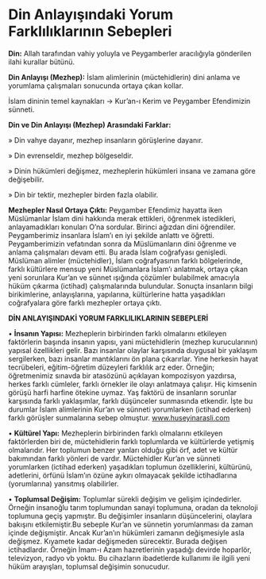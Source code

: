 # Din Anlayışındaki Yorum Farklılıklarının Sebepleri

**Din:** Allah tarafından vahiy yoluyla ve Peygamberler aracılığıyla gönderilen ilahi kurallar bütünü.

**Din Anlayışı (Mezhep):** İslam alimlerinin (müctehidlerin) dini anlama ve yorumlama çalışmaları sonucunda ortaya çıkan kollar.

İslam dininin temel kaynakları → Kur’an-ı Kerim ve Peygamber Efendimizin sünneti.


**Din ve Din Anlayışı (Mezhep) Arasındaki Farklar:**

» Din vahye dayanır, mezhep insanların görüşlerine dayanır.

» Din evrenseldir, mezhep bölgeseldir.

» Dinin hükümleri değişmez, mezheplerin hükümleri insana ve zamana göre değişebilir.

» Din bir tektir, mezhepler birden fazla olabilir.

**Mezhepler Nasıl Ortaya Çıktı:** Peygamber Efendimiz hayatta iken Müslümanlar İslam dini hakkında merak ettikleri, öğrenmek istedikleri, anlayamadıkları konuları O’na sordular. Birinci ağızdan dini öğrendiler. Peygamberimiz insanlara İslam’ı en iyi şekilde anlattı ve öğretti. Peygamberimizin vefatından sonra da Müslümanların dini öğrenme ve anlama çalışmaları devam etti. Bu arada İslam coğrafyası genişledi. Müslüman alimler (müctehidler), İslam coğrafyasının farklı bölgelerinde, farklı kültürlere mensup yeni Müslümanlara İslam’ı anlatmak, ortaya çıkan yeni sorunlara Kur’an ve sünnet ışığında çözümler bulabilmek amacıyla hüküm çıkarma (ictihad) çalışmalarında bulundular. Sonuçta insanların bilgi birikimlerine, anlayışlarına, yapılarına, kültürlerine hatta yaşadıkları coğrafyalara göre farklı mezhepler ortaya çıktı.

**DİN ANLAYIŞINDAKİ YORUM FARKLILIKLARININ SEBEPLERİ**

• **İnsanın Yapısı:** Mezheplerin birbirinden farklı olmalarını etkileyen faktörlerin başında insanın yapısı, yani müctehidlerin (mezhep kurucularının) yapısal özellikleri gelir. Bazı insanlar olaylar karşısında duygusal bir yaklaşım sergilerken, bazı insanlar mantıklarını ön plana çıkarırlar. Yine herkesin hayat tecrübeleri, eğitim-öğretim düzeyleri farklılık arz eder. Örneğin; öğretmenimiz sınavda bir atasözünü açıklayan kompozisyon yazdırsa, herkes farklı cümleler, farklı örnekler ile olayı anlatmaya çalışır. Hiç kimsenin görüşü harfi harfine ötekine uymaz. Yaş faktörü de insanların sorunlar karşısında farklı yaklaşımlar, farklı düşünceler sunmasında etkendir. İşte bu durumlar İslam alimlerinin Kur’an ve sünneti yorumlarken (ictihad ederken) farklı görüşler sunmalarına sebep olmuştur. www.huseyinarasli.com

• **Kültürel Yapı:** Mezheplerin birbirinden farklı olmalarını etkileyen faktörlerden biri de, müctehidlerin farklı toplumlarda ve kültürlerde yetişmiş olmalarıdır. Her toplumun benzer yanları olduğu gibi örf, adet ve kültür bakımından farklı yönleri de vardır. Müctehidler Kur’an ve sünneti yorumlarken (ictihad ederken) yaşadıkları toplumun özelliklerini, kültürünü, adetlerini, örfünü İslam’ın özüne aykırı olmayacak şekilde ictihadlarına (yorumlarına) yansıtmış olabilirler.

• **Toplumsal Değişim:** Toplumlar sürekli değişim ve gelişim içindedirler. Örneğin insanoğlu tarım toplumundan sanayi toplumuna, oradan da teknoloji toplumuna geçiş yapmıştır. Bu değişimler insanların düşüncelerini, olaylara bakışını etkilemiştir.Bu sebeple Kur’an ve sünnetin yorumlanması da zaman içinde değişmiştir. Ancak Kur’an’ın hükümleri zamanın değişmesiyle asla değişmez. Kıyamete kadar değişmeden sürecektir. Burada değişen ictihadlardır. Örneğin İmam-ı Azam hazretlerinin yaşadığı devirde hoparlör, televizyon, radyo vb yoktu. Bu cihazların ibadetlerde kullanımı ile ilgili yeni hüküm arayışları, toplumsal değişimin sonucudur.
